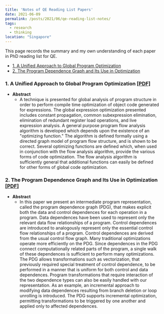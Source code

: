 ```yaml
---
title: 'Notes of QE Reading List Papers'
date: 2021-06-09
permalink: /posts/2021/06/qe-reading-list-notes/
tags:
  - research
  - thinking
location: "Singapore"
---
```



This page records the summary and my own understanding of each paper in PhD reading list for QE.

<!-- TOC -->
- [1. A Unified Approach to Global Program Optimization](#1-a-unified-approach-to-global-program-optimization)
- [2. The Program Dependence Graph and Its Use in Optimization](#2-the-program-dependence-graph-and-its-use-in-optimization)

### 1. A Unified Approach to Global Program Optimization [[PDF]](https://github.com/haoxintu/haoxintu.github.io/blob/master/files/1-A%20Unified%20Approach%20to%20Global%20Program%20Optimization.pdf)

* **Abstract** 
  * A technique is presented for global analysis of program structure in order to perform compile time optimization of object code generated for expressions. The global expression optimization presented includes constant propagation, common subexpression elimination, elimination of redundant register load operations, and live expression analysis. A general purpose program flow analysis algorithm is developed which depends upon the existence of an "optimizing function." The algorithm is defined formally using a directed graph model of program flow structure, and is shown to be correct. Several optimizing functions are defined which, when used in conjunction with the flow analysis algorithm, provide the various forms of code optimization. The flow analysis algorithm is sufficiently general that additional functions can easily be defined for other forms of global code optimization.

### 2. The Program Dependence Graph and Its Use in Optimization [[PDF]](https://github.com/haoxintu/haoxintu.github.io/blob/master/files/paper1.pdf)

* **Abstract**
  * In this paper we present an intermediate program representation, called the program dependence graph (PDG), that makes explicit both the data and control dependences for each operation in a program. Data dependences have been used to represent only the relevant data flow relationships of a program. Control dependences are introduced to analogously represent only the essential control flow relationships of a program. Control dependences are derived from the usual control flow graph. Many traditional optimizations operate more efficiently on the PDG. Since dependences in the PDG connect computationally related parts of the program, a single walk of these dependences is sufficient to perform many optimizations. The PDG allows transformations such as vectorization, that previously required special treatment of control dependence, to be performed in a manner that is uniform for both control and data dependences. Program transformations that require interaction of the two dependence types can also be easily handled with our representation. As an example, an incremental approach to modifying data dependences resulting from branch deletion or loop unrolling is introduced. The PDG supports incremental optimization, permitting transformations to be triggered by one another and applied only to affected dependences.
